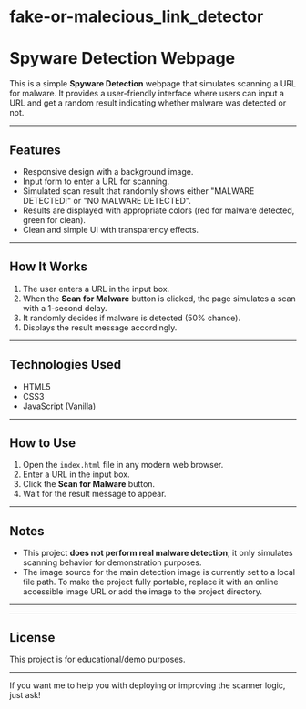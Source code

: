 # fake-or-malecious_link_detector
# Spyware Detection Webpage

This is a simple **Spyware Detection** webpage that simulates scanning a URL for malware. It provides a user-friendly interface where users can input a URL and get a random result indicating whether malware was detected or not.

---

## Features

- Responsive design with a background image.
- Input form to enter a URL for scanning.
- Simulated scan result that randomly shows either "MALWARE DETECTED!" or "NO MALWARE DETECTED".
- Results are displayed with appropriate colors (red for malware detected, green for clean).
- Clean and simple UI with transparency effects.

---

## How It Works

1. The user enters a URL in the input box.
2. When the **Scan for Malware** button is clicked, the page simulates a scan with a 1-second delay.
3. It randomly decides if malware is detected (50% chance).
4. Displays the result message accordingly.

---

## Technologies Used

- HTML5
- CSS3
- JavaScript (Vanilla)

---

## How to Use

1. Open the `index.html` file in any modern web browser.
2. Enter a URL in the input box.
3. Click the **Scan for Malware** button.
4. Wait for the result message to appear.

---

## Notes

- This project **does not perform real malware detection**; it only simulates scanning behavior for demonstration purposes.
- The image source for the main detection image is currently set to a local file path. To make the project fully portable, replace it with an online accessible image URL or add the image to the project directory.

---


---

## License

This project is for educational/demo purposes.

---

If you want me to help you with deploying or improving the scanner logic, just ask!


